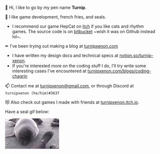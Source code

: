 👋 Hi, I like to go by my pen name **Turnip**.

👀 I like game development, french fries, and seals.

- I recommend our game HepCat on [itch](https://just-a-phantom.itch.io/hep-cat) if you like cats and rhythm games. The source code is on [bitbucket](https://bitbucket.org/egginchicken/hep-cat/src/master/) ~wish it was on Github instead lol~.

✒ I've been trying out making a blog at [turnipxenon.com](https://turnipxenon.com/)
- I have written my design docs and technical specs at [notion.so/turnip-xenon](https://www.notion.so/turnip-xenon/34254dc20f564e3eb1ff8fa107789dfa?v=9a4a186edfbd4df0990a7df620cb55cb).
- If you're interested more on the coding stuff I do, I'll try write some interesting cases I've encountered at [turnipxenon.com/blogs/coding-chagrin](https://turnipxenon.com/blogs/coding-chagrin/)

📫 Contact me at turnipxenon@gmail.com, or through Discord at `turnipxenon (he/him)#3637`

😻 Also check out games I made with friends at [turnipxenon.itch.io](https://turnipxenon.itch.io/).

Have a seal gif below:

<img src="./seal.gif" alt="baby elephant seal farting" height="100">

<!---
TurnipXenon/TurnipXenon is a ✨ special ✨ repository because its `README.md` (this file) appears on your GitHub profile.
You can click the Preview link to take a look at your changes.
--->

